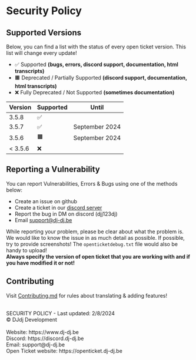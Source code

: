 # Security Policy

## Supported Versions
Below, you can find a list with the status of every open ticket version. This list will change every update!

- ✅ Supported **(bugs, errors, discord support, documentation, html transcripts)**
- 🟧 Deprecated / Partially Supported **(discord support, documentation, html transcripts)**
- ❌ Fully Deprecated / Not Supported **(sometimes documentation)**

| Version   | Supported | Until                       |
|-----------|-----------|-----------------------------|
| 3.5.8     | ✅        |                             |
| 3.5.7     | ✅        | September 2024              |
| 3.5.6     | 🟧        | September 2024              |
| < 3.5.6   | ❌        |                             |

## Reporting a Vulnerability

You can report Vulnerabilities, Errors & Bugs using one of the methods below:
- Create an issue on github
- Create a ticket in our [discord server](https://discord.dj-dj.be)
- Report the bug in DM on discord (djj123dj)
- Email [support@dj-dj.be](mailto:support@dj-dj.be)

While reporting your problem, please be clear about what the problem is.
We would like to know the issue in as much detail as possible.
If possible, try to provide screenshots!
The `openticketdebug.txt` file would also be handy to upload!<br>
**Always specify the version of open ticket that you are working with and if you have modified it or not!**

## Contributing
Visit [Contributing.md](/.github/CONTRIBUTING.md) for rules about translating & adding features!

<br>
SECURITY POLICY - Last updated: 2/8/2024<br>
© DJdj Development<br><br>
Website: https://www.dj-dj.be <br>
Discord: https://discord.dj-dj.be <br>
Email: support@dj-dj.be <br>
Open Ticket website: https://openticket.dj-dj.be
